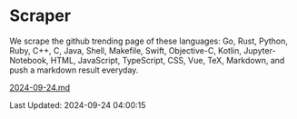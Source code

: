 # Scraper

We scrape the github trending page of these languages: Go, Rust, Python, Ruby, C++, C, Java, Shell, Makefile, Swift, Objective-C, Kotlin, Jupyter-Notebook, HTML, JavaScript, TypeScript, CSS, Vue, TeX, Markdown, and push a markdown result everyday.

[2024-09-24.md](https://github.com/yangwenmai/github-trending-backup/blob/master/2024-09-24.md)

Last Updated: 2024-09-24 04:00:15